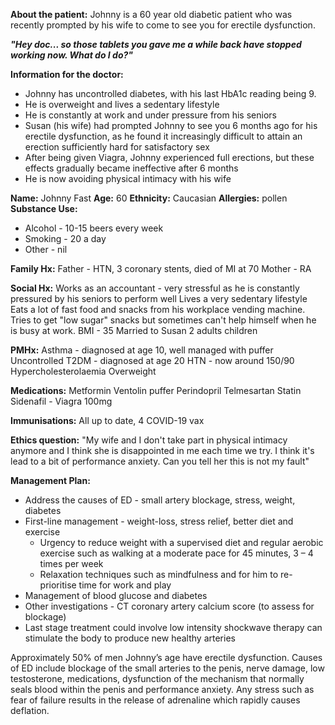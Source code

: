**About the patient:** 
Johnny is a 60 year old diabetic patient who was recently prompted by his wife to come to see you for erectile dysfunction. 

***"Hey doc... so those tablets you gave me a while back have stopped working now. What do I do?"***

**Information for the doctor:**
- Johnny has uncontrolled diabetes, with his last HbA1c reading being 9. 
- He is overweight and lives a sedentary lifestyle 
- He is constantly at work and under pressure from his seniors
- Susan (his wife) had prompted Johnny to see you 6 months ago for his erectile dysfunction, as he found it increasingly difficult to attain an erection sufficiently hard for satisfactory sex
- After being given Viagra, Johnny experienced full erections, but these effects gradually became ineffective after 6 months
- He is now avoiding physical intimacy with his wife


**Name:** Johnny Fast
**Age:** 60
**Ethnicity:** Caucasian 
**Allergies:** pollen
**Substance Use:** 
- Alcohol - 10-15 beers every week 
- Smoking - 20 a day
- Other - nil

**Family Hx:**
Father - HTN, 3 coronary stents, died of MI at 70
Mother - RA

**Social Hx:**
Works as an accountant - very stressful as he is constantly pressured by his seniors to perform well
Lives a very sedentary lifestyle
Eats a lot of fast food and snacks from his workplace vending machine. Tries to get "low sugar" snacks but sometimes can't help himself when he is busy at work.
BMI - 35
Married to Susan
2 adults children

**PMHx:**
Asthma - diagnosed at age 10, well managed with puffer
Uncontrolled T2DM - diagnosed at age 20
HTN - now around 150/90
Hypercholesterolaemia 
Overweight 

**Medications:**
Metformin
Ventolin puffer 
Perindopril
Telmesartan
Statin
Sidenafil - Viagra 100mg

**Immunisations:**
All up to date, 4 COVID-19 vax

**Ethics question:**
"My wife and I don't take part in physical intimacy anymore and I think she is disappointed in me each time we try. I think it's lead to a bit of performance anxiety. Can you tell her this is not my fault"

**Management Plan:**
- Address the causes of ED - small artery blockage, stress, weight, diabetes
- First-line management - weight-loss, stress relief, better diet and exercise
	- Urgency to reduce weight with a supervised diet and regular aerobic exercise such as walking at a moderate pace for 45 minutes, 3 – 4 times per week
	- Relaxation techniques such as mindfulness and for him to re-prioritise time for work and play
- Management of blood glucose and diabetes 
- Other investigations - CT coronary artery calcium score (to assess for blockage)
- Last stage treatment could involve low intensity shockwave therapy can stimulate the body to produce new healthy arteries


Approximately 50% of men Johnny’s age have erectile dysfunction. Causes of ED include blockage of the small arteries to the penis, nerve damage, low testosterone, medications, dysfunction of the mechanism that normally seals blood within the penis and performance anxiety. Any stress such as fear of failure results in the release of adrenaline which rapidly causes deflation.



